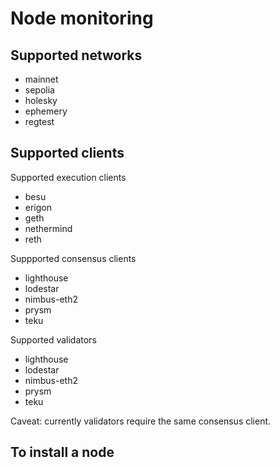 # Node monitoring 


## Supported networks

- mainnet
- sepolia
- holesky
- ephemery
- regtest

## Supported clients

Supported execution clients
- besu
- erigon
- geth
- nethermind
- reth 

Suppported consensus clients
- lighthouse
- lodestar
- nimbus-eth2
- prysm
- teku

Supported validators 
- lighthouse
- lodestar
- nimbus-eth2
- prysm
- teku

Caveat: currently validators require the same consensus client. 

## To install a node 
